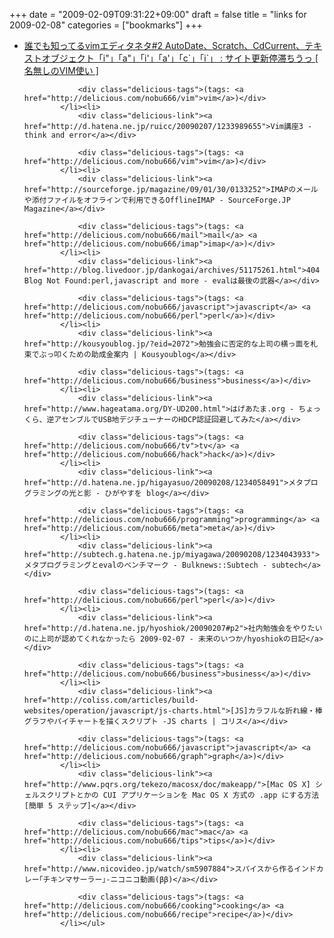 +++
date = "2009-02-09T09:31:22+09:00"
draft = false
title = "links for 2009-02-08"
categories = ["bookmarks"]
+++

<ul class="delicious"><li>
                <div class="delicious-link"><a href="http://advweb.seesaa.net/article/249734.html">誰でも知ってるvimエディタネタ#2 AutoDate、Scratch、CdCurrent、テキストオブジェクト「i&quot;」「a&quot;」「i&#039;」「a&#039;」「c`」「i`」 : サイト更新停滞ちうっ [ 名無しのVIM使い ]</a></div>
                
                <div class="delicious-tags">(tags: <a href="http://delicious.com/nobu666/vim">vim</a>)</div>
            </li><li>
                <div class="delicious-link"><a href="http://d.hatena.ne.jp/ruicc/20090207/1233989655">Vim講座3 - think and error</a></div>
                
                <div class="delicious-tags">(tags: <a href="http://delicious.com/nobu666/vim">vim</a>)</div>
            </li><li>
                <div class="delicious-link"><a href="http://sourceforge.jp/magazine/09/01/30/0133252">IMAPのメールや添付ファイルをオフラインで利用できるOfflineIMAP - SourceForge.JP Magazine</a></div>
                
                <div class="delicious-tags">(tags: <a href="http://delicious.com/nobu666/mail">mail</a> <a href="http://delicious.com/nobu666/imap">imap</a>)</div>
            </li><li>
                <div class="delicious-link"><a href="http://blog.livedoor.jp/dankogai/archives/51175261.html">404 Blog Not Found:perl,javascript and more - evalは最後の武器</a></div>
                
                <div class="delicious-tags">(tags: <a href="http://delicious.com/nobu666/javascript">javascript</a> <a href="http://delicious.com/nobu666/perl">perl</a>)</div>
            </li><li>
                <div class="delicious-link"><a href="http://kousyoublog.jp/?eid=2072">勉強会に否定的な上司の横っ面を札束でぶっ叩くための助成金案内 | Kousyoublog</a></div>
                
                <div class="delicious-tags">(tags: <a href="http://delicious.com/nobu666/business">business</a>)</div>
            </li><li>
                <div class="delicious-link"><a href="http://www.hageatama.org/DY-UD200.html">はげあたま.org - ちょっくら、逆アセンブルでUSB地デジチューナーのHDCP認証回避してみた</a></div>
                
                <div class="delicious-tags">(tags: <a href="http://delicious.com/nobu666/tv">tv</a> <a href="http://delicious.com/nobu666/hack">hack</a>)</div>
            </li><li>
                <div class="delicious-link"><a href="http://d.hatena.ne.jp/higayasuo/20090208/1234058491">メタプログラミングの光と影 - ひがやすを blog</a></div>
                
                <div class="delicious-tags">(tags: <a href="http://delicious.com/nobu666/programming">programming</a> <a href="http://delicious.com/nobu666/meta">meta</a>)</div>
            </li><li>
                <div class="delicious-link"><a href="http://subtech.g.hatena.ne.jp/miyagawa/20090208/1234043933">メタプログラミングとevalのベンチマーク - Bulknews::Subtech - subtech</a></div>
                
                <div class="delicious-tags">(tags: <a href="http://delicious.com/nobu666/perl">perl</a>)</div>
            </li><li>
                <div class="delicious-link"><a href="http://d.hatena.ne.jp/hyoshiok/20090207#p2">社内勉強会をやりたいのに上司が認めてくれなかったら 2009-02-07 - 未来のいつか/hyoshiokの日記</a></div>
                
                <div class="delicious-tags">(tags: <a href="http://delicious.com/nobu666/business">business</a>)</div>
            </li><li>
                <div class="delicious-link"><a href="http://coliss.com/articles/build-websites/operation/javascript/js-charts.html">[JS]カラフルな折れ線・棒グラフやパイチャートを描くスクリプト -JS charts | コリス</a></div>
                
                <div class="delicious-tags">(tags: <a href="http://delicious.com/nobu666/javascript">javascript</a> <a href="http://delicious.com/nobu666/graph">graph</a>)</div>
            </li><li>
                <div class="delicious-link"><a href="http://www.pqrs.org/tekezo/macosx/doc/makeapp/">[Mac OS X] シェルスクリプトとかの CUI アプリケーションを Mac OS X 方式の .app にする方法 [簡単 5 ステップ]</a></div>
                
                <div class="delicious-tags">(tags: <a href="http://delicious.com/nobu666/mac">mac</a> <a href="http://delicious.com/nobu666/tips">tips</a>)</div>
            </li><li>
                <div class="delicious-link"><a href="http://www.nicovideo.jp/watch/sm5907884">スパイスから作るインドカレー｢チキンマサーラー｣‐ニコニコ動画(ββ)</a></div>
                
                <div class="delicious-tags">(tags: <a href="http://delicious.com/nobu666/cooking">cooking</a> <a href="http://delicious.com/nobu666/recipe">recipe</a>)</div>
            </li></ul>
